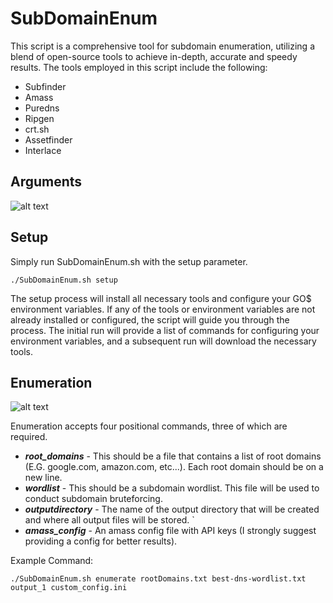 # SubDomainEnum
This script is a comprehensive tool for subdomain enumeration, utilizing a blend of open-source tools to achieve in-depth, accurate and speedy results. The tools employed in this script include the following:
* Subfinder
* Amass
* Puredns
* Ripgen
* crt.sh
* Assetfinder
* Interlace


## Arguments
![alt text](https://github.com/antroguy/SubDomainEnum/blob/main/images/Arguments.png)

## Setup
Simply run SubDomainEnum.sh with the setup parameter.
```
./SubDomainEnum.sh setup
```

The setup process will install all necessary tools and configure your GO$ environment variables. If any of the tools or environment variables are not already installed or configured, the script will guide you through the process. The initial run will provide a list of commands for configuring your environment variables, and a subsequent run will download the necessary tools.

## Enumeration
![alt text](https://github.com/antroguy/SubDomainEnum/blob/main/images/Enumerate.png)

Enumeration accepts four positional commands, three of which are required. 
 
 - ***root_domains*** - This should be a file that contains a list of root domains (E.G. google.com, amazon.com, etc...). Each root domain should be on a new line. 
 -  ***wordlist***     - This should be a subdomain wordlist. This file will be used to conduct subdomain bruteforcing.
 - ***outputdirectory***  - The name of the output directory that will be created and where all output files will be stored. `
 - ***amass_config***  - An amass config file with API keys (I strongly suggest providing a config for better results). 


Example Command:
```
./SubDomainEnum.sh enumerate rootDomains.txt best-dns-wordlist.txt	output_1 custom_config.ini
```
